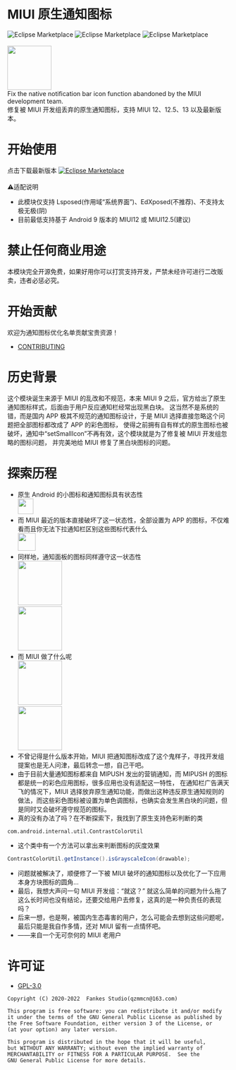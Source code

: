 # MIUI 原生通知图标

![Eclipse Marketplace](https://img.shields.io/badge/build-passing-brightgreen)
![Eclipse Marketplace](https://img.shields.io/badge/license-GPL3.0-blue)
![Eclipse Marketplace](https://img.shields.io/badge/version-v1.1-green)
<br/><br/>
<img src="https://github.com/fankes/MIUINativeNotifyIcon/blob/master/app/src/main/ic_launcher-playstore.png" width = "100" height = "100"/>
<br/>
Fix the native notification bar icon function abandoned by the MIUI development team.<br/>
修复被 MIUI 开发组丢弃的原生通知图标，支持 MIUI 12、12.5、13 以及最新版本。

# 开始使用

点击下载最新版本
<a href='https://github.com/fankes/MIUINativeNotifyIcon/releases'>![Eclipse Marketplace](https://img.shields.io/badge/download-v1.1-green)</a>
<br/><br/>
⚠️适配说明<br/>

- 此模块仅支持 Lsposed(作用域“系统界面”)、EdXposed(不推荐)、不支持太极无极(阴)
- 目前最低支持基于 Android 9 版本的 MIUI12 或 MIUI12.5(建议)

# 禁止任何商业用途

本模块完全开源免费，如果好用你可以打赏支持开发，严禁未经许可进行二改贩卖，违者必惩必究。

# 开始贡献

欢迎为通知图标优化名单贡献宝贵资源！<br/>

- [CONTRIBUTING](https://github.com/fankes/MIUINativeNotifyIcon/blob/master/CONTRIBUTING.md)

# 历史背景

这个模块诞生来源于 MIUI 的乱改和不规范，本来 MIUI 9 之后，官方给出了原生通知图标样式，后面由于用户反应通知栏经常出现黑白块。 这当然不是系统的错，而是国内 APP 极其不规范的通知图标设计，于是 MIUI
选择直接忽略这个问题把全部图标都改成了 APP 的彩色图标， 使得之前拥有自有样式的原生图标也被破坏，通知中“setSmallIcon”不再有效，这个模块就是为了修复被 MIUI 开发组忽略的图标问题， 并完美地给 MIUI 修复了黑白块图标的问题。
<br/>

# 探索历程

- 原生 Android 的小图标和通知图标具有状态性<br/>
  <img src="https://github.com/fankes/MIUINativeNotifyIcon/blob/master/images/native.jpg" height = "35"/><br/>
- 而 MIUI 最近的版本直接破坏了这一状态性，全部设置为 APP 的图标，不仅难看而且你无法下拉通知栏区别这些图标代表什么<br/>
  <img src="https://github.com/fankes/MIUINativeNotifyIcon/blob/master/images/miui.jpg" height = "40"/><br/>
- 同样地，通知面板的图标同样遵守这一状态性<br/>
  <img src="https://github.com/fankes/MIUINativeNotifyIcon/blob/master/images/native_n_1.jpg" height = "100"/><br/>
  <img src="https://github.com/fankes/MIUINativeNotifyIcon/blob/master/images/native_n_2.jpg" height = "100"/><br/>
- 而 MIUI 做了什么呢<br/>
  <img src="https://github.com/fankes/MIUINativeNotifyIcon/blob/master/images/miui_n_1.jpg" height = "100"/><br/>
  <img src="https://github.com/fankes/MIUINativeNotifyIcon/blob/master/images/miui_n_2.jpg" height = "100"/><br/>
- 不曾记得是什么版本开始，MIUI 把通知图标改成了这个鬼样子，寻找开发组提案也是无人问津，最后转念一想，自己干吧。
- 由于目前大量通知图标都来自 MIPUSH 发出的营销通知，而 MIPUSH 的图标都是统一的彩色应用图标，很多应用也没有适配这一特性， 在通知栏广告满天飞的情况下，MIUI
  选择放弃原生通知功能，而做出这种违反原生通知规则的做法，而这些彩色图标被设置为单色调图标，也确实会发生黑白块的问题，但是同时又会破坏遵守规范的图标。
- 真的没有办法了吗？在不断探索下，我找到了原生支持色彩判断的类

```
com.android.internal.util.ContrastColorUtil
```

- 这个类中有一个方法可以拿出来判断图标的灰度效果

```java
ContrastColorUtil.getInstance().isGrayscaleIcon(drawable);
```

- 问题就被解决了，顺便修了一下被 MIUI 破坏的通知图标以及优化了一下应用本身方块图标的圆角...
- 最后，我想大声问一句 MIUI 开发组：“就这？” 就这么简单的问题为什么拖了这么长时间也没有结论，还要交给用户去修复，这真的是一种负责任的表现吗？
- 后来一想，也是啊，被国内生态毒害的用户，怎么可能会去想到这些问题呢，最后只能是我自作多情，还对 MIUI 留有一点情怀吧。
- ——来自一个无可奈何的 MIUI 老用户

# 许可证

- [GPL-3.0](https://www.gnu.org/licenses/gpl-3.0.html)

```
Copyright (C) 2020-2022  Fankes Studio(qzmmcn@163.com)

This program is free software: you can redistribute it and/or modify
it under the terms of the GNU General Public License as published by
the Free Software Foundation, either version 3 of the License, or
(at your option) any later version.

This program is distributed in the hope that it will be useful,
but WITHOUT ANY WARRANTY; without even the implied warranty of
MERCHANTABILITY or FITNESS FOR A PARTICULAR PURPOSE.  See the
GNU General Public License for more details.
```